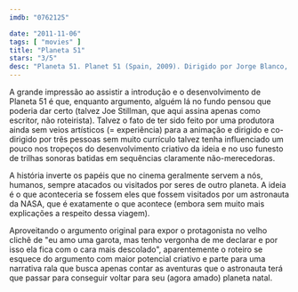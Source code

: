 ```yaml
---
imdb: "0762125"

date: "2011-11-06"
tags: [ "movies" ]
title: "Planeta 51"
stars: "3/5"
desc: "Planeta 51. Planet 51 (Spain, 2009). Dirigido por Jorge Blanco, Javier Abad, Marcos Martínez. Escrito por Javier Abad, Jorge Blanco, Marcos Martínez, Ignacio Pérez Dolset, Joe Stillman. Com Jessica Biel, John Cleese, Gary Oldman, Dwayne Johnson, Justin Long, Seann William Scott, Freddie Benedict, Alan Marriott, Mathew Horne."
---
```

A grande impressão ao assistir a introdução e o desenvolvimento de Planeta 51 é que, enquanto argumento, alguém lá no fundo pensou que poderia dar certo (talvez Joe Stillman, que aqui assina apenas como escritor, não roteirista). Talvez o fato de ter sido feito por uma produtora ainda sem veios artísticos (= experiência) para a animação e dirigido e co-dirigido por três pessoas sem muito currículo talvez tenha influenciado um pouco nos tropeços do desenvolvimento criativo da ideia e no uso funesto de trilhas sonoras batidas em sequências claramente não-merecedoras.

A história inverte os papéis que no cinema geralmente servem a nós, humanos, sempre atacados ou visitados por seres de outro planeta. A ideia é o que aconteceria se fossem eles que fossem visitados por um astronauta da NASA, que é exatamente o que acontece (embora sem muito mais explicações a respeito dessa viagem).

Aproveitando o argumento original para expor o protagonista no velho clichê de "eu amo uma garota, mas tenho vergonha de me declarar e por isso ela fica com o cara mais descolado", aparentemente o roteiro se esquece do argumento com maior potencial criativo e parte para uma narrativa rala que busca apenas contar as aventuras que o astronauta terá que passar para conseguir voltar para seu (agora amado) planeta natal.

